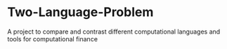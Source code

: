 # Two-Language-Problem
A project to compare and contrast different computational languages and tools for computational finance
